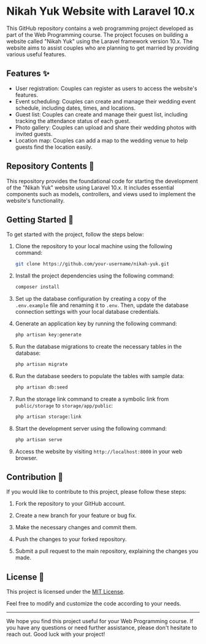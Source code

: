 # Nikah Yuk Website with Laravel 10.x

This GitHub repository contains a web programming project developed as part of the Web Programming course. The project focuses on building a website called "Nikah Yuk" using the Laravel framework version 10.x. The website aims to assist couples who are planning to get married by providing various useful features.

## Features ✨

- User registration: Couples can register as users to access the website's features.
- Event scheduling: Couples can create and manage their wedding event schedule, including dates, times, and locations.
- Guest list: Couples can create and manage their guest list, including tracking the attendance status of each guest.
- Photo gallery: Couples can upload and share their wedding photos with invited guests.
- Location map: Couples can add a map to the wedding venue to help guests find the location easily.

## Repository Contents 📁

This repository provides the foundational code for starting the development of the "Nikah Yuk" website using Laravel 10.x. It includes essential components such as models, controllers, and views used to implement the website's functionality.

## Getting Started 🚀

To get started with the project, follow the steps below:

1. Clone the repository to your local machine using the following command:

   ```bash
   git clone https://github.com/your-username/nikah-yuk.git
   ```

2. Install the project dependencies using the following command:

    ```bash
    composer install
    ```

3. Set up the database configuration by creating a copy of the `.env.example` file and renaming it to `.env`. Then, update the database connection settings with your local database credentials.

4. Generate an application key by running the following command:

    ```bash
    php artisan key:generate
    ```

5. Run the database migrations to create the necessary tables in the database:

    ```bash
    php artisan migrate
    ```

6. Run the database seeders to populate the tables with sample data:

    ```bash
    php artisan db:seed
    ```

7. Run the storage link command to create a symbolic link from `public/storage` to `storage/app/public`:

    ```bash
    php artisan storage:link
    ```

8. Start the development server using the following command:

    ```bash
    php artisan serve
    ```

9. Access the website by visiting `http://localhost:8000` in your web browser.

## Contribution 🤝

If you would like to contribute to this project, please follow these steps:

1. Fork the repository to your GitHub account.

2. Create a new branch for your feature or bug fix.

3. Make the necessary changes and commit them.

4. Push the changes to your forked repository.

5. Submit a pull request to the main repository, explaining the changes you made.

## License 📄

This project is licensed under the [MIT License](LICENSE).

Feel free to modify and customize the code according to your needs.

---

We hope you find this project useful for your Web Programming course. If you have any questions or need further assistance, please don't hesitate to reach out. Good luck with your project!

